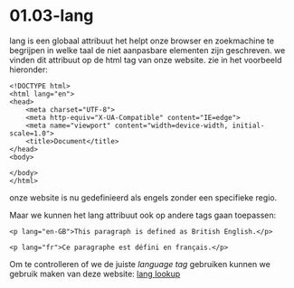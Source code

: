 <link rel="stylesheet" href="../../templates/main.css"></link>

# 01.03-lang

lang is een globaal attribuut het helpt onze browser en zoekmachine te begrijpen in welke taal de niet aanpasbare elementen zijn geschreven. we vinden dit attribuut op de html tag van onze website. zie in het voorbeeld hieronder:

```
<!DOCTYPE html>
<html lang="en">
<head>
    <meta charset="UTF-8">
    <meta http-equiv="X-UA-Compatible" content="IE=edge">
    <meta name="viewport" content="width=device-width, initial-scale=1.0">
    <title>Document</title>
</head>
<body>
    
</body>
</html>
```
onze website is nu gedefinieerd als engels zonder een specifieke regio.


Maar we kunnen het lang attribuut ook op andere tags gaan toepassen:
```
<p lang="en-GB">This paragraph is defined as British English.</p>

<p lang="fr">Ce paragraphe est défini en français.</p>
```

Om te controlleren of we de juiste *language tag* gebruiken kunnen we gebruik maken van deze website: [lang lookup](https://r12a.github.io/app-subtags/)